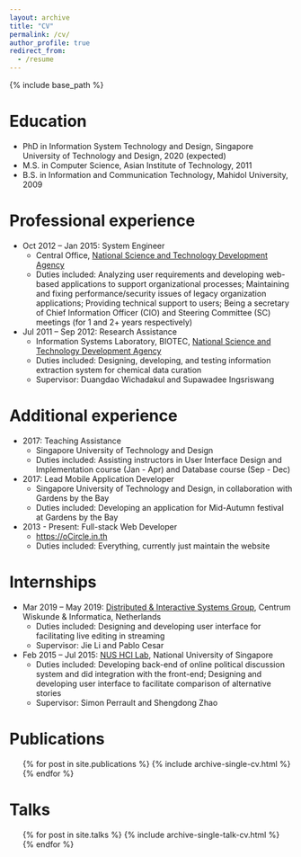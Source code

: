 ```yaml
---
layout: archive
title: "CV"
permalink: /cv/
author_profile: true
redirect_from:
  - /resume
---
```


{% include base_path %}

Education
======
* PhD in Information System Technology and Design, Singapore University of Technology and Design, 2020 (expected)
* M.S. in Computer Science, Asian Institute of Technology, 2011
* B.S. in Information and Communication Technology, Mahidol University, 2009

Professional experience
======
* Oct 2012 – Jan 2015: System Engineer
  * Central Office, [National Science and Technology Development Agency](https://www.nstda.or.th/)
  * Duties included: Analyzing user requirements and developing web-based applications to support organizational processes; Maintaining  and fixing performance/security issues of legacy organization applications; Providing technical support to users; Being a secretary of Chief Information Officer (CIO) and Steering Committee (SC) meetings (for 1 and 2+ years respectively)
* Jul 2011 – Sep 2012: Research Assistance
  * Information Systems Laboratory, BIOTEC, [National Science and Technology Development Agency](https://www.nstda.or.th/)
  * Duties included: Designing, developing, and testing information extraction system for chemical data curation
  * Supervisor: Duangdao Wichadakul and Supawadee Ingsriswang 
  
Additional experience
======
* 2017: Teaching Assistance
  * Singapore University of Technology and Design
  * Duties included: Assisting instructors in User Interface Design and Implementation course (Jan - Apr) and Database course (Sep - Dec)
* 2017: Lead Mobile Application Developer
  * Singapore University of Technology and Design, in collaboration with Gardens by the Bay
  * Duties included: Developing an application for Mid-Autumn festival at Gardens by the Bay
* 2013 - Present:	Full-stack Web Developer
  * https://oCircle.in.th
  * Duties included: Everything, currently just maintain the website  
  
Internships
======
* Mar 2019 – May 2019: [Distributed & Interactive Systems Group](https://www.dis.cwi.nl/), Centrum Wiskunde & Informatica, Netherlands
  * Duties included: Designing and developing user interface for facilitating live editing in streaming 
  * Supervisor: Jie Li and Pablo Cesar
* Feb 2015 – Jul 2015: [NUS HCI Lab](http://www.nus-hci.org/), National University of Singapore
  * Duties included: Developing back-end of online political discussion system and did integration with the front-end; Designing and developing user interface to facilitate comparison of alternative stories 
  * Supervisor: Simon Perrault and Shengdong Zhao

Publications
======
  <ul>{% for post in site.publications %}
    {% include archive-single-cv.html %}
  {% endfor %}</ul>
  
Talks
======
  <ul>{% for post in site.talks %}
    {% include archive-single-talk-cv.html %}
  {% endfor %}</ul>
